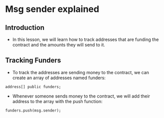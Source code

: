# Msg sender explained

## Introduction
- In this lesson, we will learn how to track addresses that are funding the contract and the amounts they will send to it.

## Tracking Funders
- To track the addresses are sending money to the contract, we can create an array of addresses named funders:
```
address[] public funders;
```

- Whenever someone sends money to the contract, we will add their address to the array with the push function:
```
funders.push(msg.sender);
```

